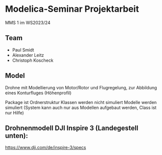 # Modelica-Seminar Projektarbeit
MMS 1 im WS2023/24

## Team
- Paul Smidt
- Alexander Leitz
- Christoph Koscheck

## Model
Drohne mit Modellierung von Motor/Rotor und Flugregelung, zur Abbildung eines Konturfluges (Höhenprofil)

Package ist Ordnerstruktur
Klassen werden nicht simuliert
Modelle werden simuliert (System kann auch nur aus Modellen aufgebaut werden, Class ist nur Hilfe)

## Drohnenmodell DJI Inspire 3 (Landegestell unten):
https://www.dji.com/de/inspire-3/specs